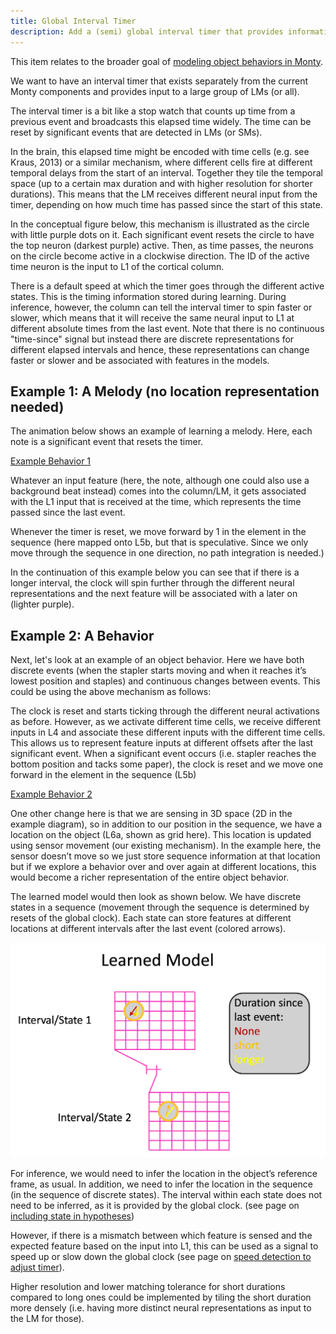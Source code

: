 ```yaml
---
title: Global Interval Timer
description: Add a (semi) global interval timer that provides information about time elapsed since the last event to LMs.
---
```


This item relates to the broader goal of [modeling object behaviors in Monty](../../theory/recent-progress/object-behaviors.md#implementation-in-monty).

We want to have an interval timer that exists separately from the current Monty components and provides input to a large group of LMs (or all).

The interval timer is a bit like a stop watch that counts up time from a previous event and broadcasts this elapsed time widely. The time can be reset by significant events that are detected in LMs (or SMs).

In the brain, this elapsed time might be encoded with time cells (e.g. see Kraus, 2013) or a similar mechanism, where different cells fire at different temporal delays from the start of an interval. Together they tile the temporal space (up to a certain max duration and with higher resolution for shorter durations). This means that the LM receives different neural input from the timer, depending on how much time has passed since the start of this state.

In the conceptual figure below, this mechanism is illustrated as the circle with little purple dots on it. Each significant event resets the circle to have the top neuron (darkest purple) active. Then, as time passes, the neurons on the circle become active in a clockwise direction. The ID of the active time neuron is the input to L1 of the cortical column.

There is a default speed at which the timer goes through the different active states. This is the timing information stored during learning. During inference, however, the column can tell the interval timer to spin faster or slower, which means that it will receive the same neural input to L1 at different absolute times from the last event. Note that there is no continuous "time-since" signal but instead there are discrete representations for different elapsed intervals and hence, these representations can change faster or slower and be associated with features in the models.

## Example 1: A Melody (no location representation needed)

The animation below shows an example of learning a melody. Here, each note is a significant event that resets the timer.

[Example Behavior 1](https://res.cloudinary.com/dtnazefys/video/upload/Time_in_Behaviors_Expl1.mov)

Whatever an input feature (here, the note, although one could also use a background beat instead) comes into the column/LM, it gets associated with the L1 input that is received at the time, which represents the time passed since the last event.

Whenever the timer is reset, we move forward by 1 in the element in the sequence (here mapped onto L5b, but that is speculative. Since we only move through the sequence in one direction, no path integration is needed.)

In the continuation of this example below you can see that if there is a longer interval, the clock will spin further through the different neural representations and the next feature will be associated with a later on (lighter purple). 

## Example 2: A Behavior

Next, let's look at an example of an object behavior. Here we have both discrete events (when the stapler starts moving and when it reaches it’s lowest position and staples) and continuous changes between events. This could be using the above mechanism as follows:

The clock is reset and starts ticking through the different neural activations as before. However, as we activate different time cells, we receive different inputs in L4 and associate these different inputs with the different time cells. This allows us to represent feature inputs at different offsets after the last significant event. When a significant event occurs (i.e. stapler reaches the bottom position and tacks some paper), the clock is reset and we move one forward in the element in the sequence (L5b)

[Example Behavior 2](https://res.cloudinary.com/dtnazefys/video/upload/Time_in_Behaviors_expl2.mov)

One other change here is that we are sensing in 3D space (2D in the example diagram), so in addition to our position in the sequence, we have a location on the object (L6a, shown as grid here). This location is updated using sensor movement (our existing mechanism). In the example here, the sensor doesn’t move so we just store sequence information at that location but if we explore a behavior over and over again at different locations, this would become a richer representation of the entire object behavior.

The learned model would then look as shown below. We have discrete states in a sequence (movement through the sequence is determined by resets of the global clock). Each state can store features at different locations at different intervals after the last event (colored arrows).

![Learned behavior model. For each state Monty stored different features at different locations. Additionally, within a state, different features can be associated with different temporal offsets since the beginning of the interval.](../../figures/future-work/behavior_model.png#width=600px)

For inference, we would need to infer the location in the object’s reference frame, as usual. In addition, we need to infer the location in the sequence (in the sequence of discrete states). The interval within each state does not need to be inferred, as it is provided by the global clock. (see page on [including state in hypotheses](../learning-module-improvements/include-state-in-hypotheses.md))

However, if there is a mismatch between which feature is sensed and the expected feature based on the input into L1, this can be used as a signal to speed up or slow down the global clock (see page on [speed detection to adjust timer](../learning-module-improvements/speed-detection-to-adjust-timer.md)).

Higher resolution and lower matching tolerance for short durations compared to long ones could be implemented by tiling the short duration more densely (i.e. having more distinct neural representations as input to the LM for those).
